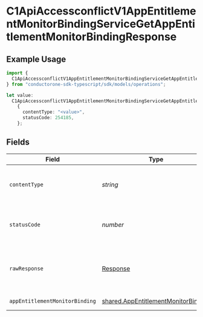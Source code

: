 # C1ApiAccessconflictV1AppEntitlementMonitorBindingServiceGetAppEntitlementMonitorBindingResponse

## Example Usage

```typescript
import {
  C1ApiAccessconflictV1AppEntitlementMonitorBindingServiceGetAppEntitlementMonitorBindingResponse,
} from "conductorone-sdk-typescript/sdk/models/operations";

let value:
  C1ApiAccessconflictV1AppEntitlementMonitorBindingServiceGetAppEntitlementMonitorBindingResponse =
    {
      contentType: "<value>",
      statusCode: 254185,
    };
```

## Fields

| Field                                                                                             | Type                                                                                              | Required                                                                                          | Description                                                                                       |
| ------------------------------------------------------------------------------------------------- | ------------------------------------------------------------------------------------------------- | ------------------------------------------------------------------------------------------------- | ------------------------------------------------------------------------------------------------- |
| `contentType`                                                                                     | *string*                                                                                          | :heavy_check_mark:                                                                                | HTTP response content type for this operation                                                     |
| `statusCode`                                                                                      | *number*                                                                                          | :heavy_check_mark:                                                                                | HTTP response status code for this operation                                                      |
| `rawResponse`                                                                                     | [Response](https://developer.mozilla.org/en-US/docs/Web/API/Response)                             | :heavy_check_mark:                                                                                | Raw HTTP response; suitable for custom response parsing                                           |
| `appEntitlementMonitorBinding`                                                                    | [shared.AppEntitlementMonitorBinding](../../../sdk/models/shared/appentitlementmonitorbinding.md) | :heavy_minus_sign:                                                                                | Successful response                                                                               |